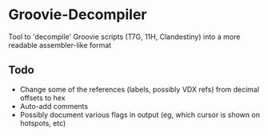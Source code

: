 # Groovie-Decompiler
Tool to 'decompile' Groovie scripts (T7G, 11H, Clandestiny) into a more readable assembler-like format

## Todo
* Change some of the references (labels, possibly VDX refs) from decimal offsets to hex
* Auto-add comments
* Possibly document various flags in output (eg, which cursor is shown on hotspots, etc)
